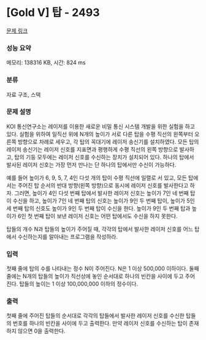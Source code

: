 # [Gold V] 탑 - 2493 

[문제 링크](https://www.acmicpc.net/problem/2493) 

### 성능 요약

메모리: 138316 KB, 시간: 824 ms

### 분류

자료 구조, 스택

### 문제 설명

<p>KOI 통신연구소는 레이저를 이용한 새로운 비밀 통신 시스템 개발을 위한 실험을 하고 있다. 실험을 위하여 일직선 위에 N개의 높이가 서로 다른 탑을 수평 직선의 왼쪽부터 오른쪽 방향으로 차례로 세우고, 각 탑의 꼭대기에 레이저 송신기를 설치하였다. 모든 탑의 레이저 송신기는 레이저 신호를 지표면과 평행하게 수평 직선의 왼쪽 방향으로 발사하고, 탑의 기둥 모두에는 레이저 신호를 수신하는 장치가 설치되어 있다. 하나의 탑에서 발사된 레이저 신호는 가장 먼저 만나는 단 하나의 탑에서만 수신이 가능하다. </p>

<p>예를 들어 높이가 6, 9, 5, 7, 4인 다섯 개의 탑이 수평 직선에 일렬로 서 있고, 모든 탑에서는 주어진 탑 순서의 반대 방향(왼쪽 방향)으로 동시에 레이저 신호를 발사한다고 하자. 그러면, 높이가 4인 다섯 번째 탑에서 발사한 레이저 신호는 높이가 7인 네 번째 탑이 수신을 하고, 높이가 7인 네 번째 탑의 신호는 높이가 9인 두 번째 탑이, 높이가 5인 세 번째 탑의 신호도 높이가 9인 두 번째 탑이 수신을 한다. 높이가 9인 두 번째 탑과 높이가 6인 첫 번째 탑이 보낸 레이저 신호는 어떤 탑에서도 수신을 하지 못한다.</p>

<p>탑들의 개수 N과 탑들의 높이가 주어질 때, 각각의 탑에서 발사한 레이저 신호를 어느 탑에서 수신하는지를 알아내는 프로그램을 작성하라. </p>

### 입력 

 <p>첫째 줄에 탑의 수를 나타내는 정수 N이 주어진다. N은 1 이상 500,000 이하이다. 둘째 줄에는 N개의 탑들의 높이가 직선상에 놓인 순서대로 하나의 빈칸을 사이에 두고 주어진다. 탑들의 높이는 1 이상 100,000,000 이하의 정수이다.</p>

### 출력 

 <p>첫째 줄에 주어진 탑들의 순서대로 각각의 탑들에서 발사한 레이저 신호를 수신한 탑들의 번호를 하나의 빈칸을 사이에 두고 출력한다. 만약 레이저 신호를 수신하는 탑이 존재하지 않으면 0을 출력한다.</p>

